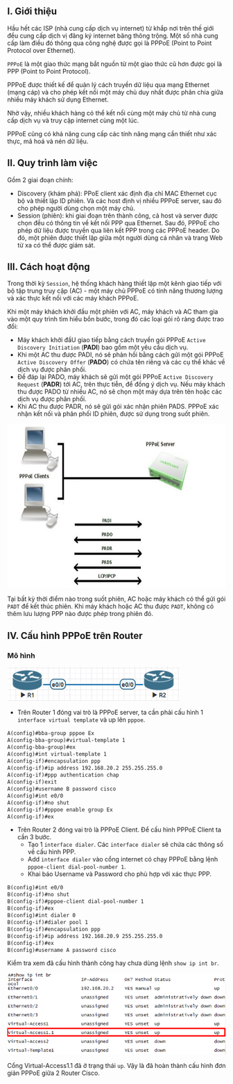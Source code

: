 ## I. Giới thiệu
Hầu hết các ISP (nhà cung cấp dịch vụ internet) từ khắp nơi trên thế giới đều cung cấp dịch vị đăng ký internet băng thông trộng. Một số nhà cung cấp làm điều đó thông qua công nghệ được gọi là PPPoE (Point to Point Protocol over Ethernet).

`PPPoE` là một giao thức mạng bắt nguồn từ một giao thức cũ hơn được gọi là PPP (Point to Point Protocol).

PPPoE được thiết kế để quản lý cách truyền dữ liệu qua mạng Ethernet (mạng cáp) và cho phép kết nối một máy chủ duy nhất được phân chia giữa nhiều máy khách sử dụng Ethernet.

Nhờ vậy, nhiều khách hàng có thể kết nối cùng một máy chủ từ nhà cung cấp dịch vụ và truy cập internet cùng một lúc.

PPPoE cũng có khả năng cung cấp các tính năng mạng cần thiết như xác thực, mã hoá và nén dữ liệu.

## II. Quy trình làm việc
Gồm 2 giai đoạn chính:
- Discovery (khám phá): PPoE client xác định địa chỉ MAC Ethernet cục bộ và thiết lập ID phiên. Và các host định vị nhiều PPPoE server, sau đó cho phép người dùng chọn một máy chủ.
- Session (phiên): khi giai đoạn trên thành công, cả host và server được chọn đều có thông tin về kết nối PPP qua Ethernet. Sau đó, PPPoE cho phép dữ liệu được truyền qua liên kết PPP trong các PPPoE header. Do đó, một phiên được thiết lập giữa một người dùng cá nhân và trang Web từ xa có thể được giám sát.


## III. Cách hoạt động
Trong thời kỳ `Session`, hệ thống khách hàng thiết lập một kênh giao tiếp với bộ tập trung truy cập (AC) - một máy chủ PPPoE có tính năng thương lượng và xác thực kết nối với các máy khách PPPoE.

Khi một máy khách khởi đầu một phiên với AC, máy khách và AC tham gia vào một quy trình tìm hiểu bồn bước, trong đó các loại gói rõ ràng được trao đổi:
- Máy khách khởi đầU giao tiếp bằng cách truyền gói PPPoE `Active Discovery Initiation` (**PADI**) bao gồm một yêu cầu dịch vụ.
- Khi một AC thu được PADI, nó sẽ phản hồi bằng cách gửi một gói PPPoE `Active Discovery Offer` (**PADO**) có chứa tên riêng và các cụ thể khác về dịch vụ được phân phối.
- Để đáp lại PADO, máy khách sẽ gửi một gói PPPoE `Active Discovery Request` (**PADR**) tới AC, trên thực tiễn, để đồng ý dịch vụ. Nếu máy khách thu được PADO từ nhiều AC, nó sẽ chọn một máy dựa trên tên hoặc các dịch vụ được phân phối.
- Khi AC thu được PADR, nó sẽ gửi gói xác nhận phiên PADS. PPPoE xác nhận kết nối và phân phối ID phiên, được sử dụng trong suốt phiên.

![ảnh minh hoạ](Pictures/PPPoE/cach_hoat_dong.jpg)

Tại bất kỳ thời điểm nào trong suốt phiên, AC hoặc máy khách có thể gửi gói `PADT` để kết thúc phiên. Khi máy khách hoặc  AC thu được `PADT`, không có thêm lưu lượng PPP nào được phép trong phiên đó.


## IV. Cấu hình PPPoE trên Router

### Mô hình

![mo_hinh](Pictures/PPPoE/so_do.png)

- Trên Router 1 đóng vai trò là PPPoE server, ta cần phải cấu hình 1 `interface virtual template` và up lên `pppoe`. 
```
A(config)#bba-group pppoe Ex
A(config-bba-group)#virtual-template 1
A(config-bba-group)#ex
A(config)#int virtual-template 1
A(config-if)#encapsulation ppp
A(config-if)#ip address 192.168.20.2 255.255.255.0
A(config-if)#ppp authentication chap
A(config-if)exit
A(config)#username B password cisco
A(config)#int e0/0
A(config-if)#no shut
A(config-if)#pppoe enable group Ex
A(config-if)#ex
```

- Trên Router 2 đóng vai trò là PPPoE Client. Để cấu hình PPPoE Client ta cần 3 bước.
  - Tạo 1 `interface dialer`. Các `interface dialer` sẽ chứa các thông số về cấu hình PPP.
  - Add `interface dialer` vào cổng internet có chạy PPPoE bằng lệnh `pppoe-client dial-pool-number 1`.
  - Khai báo Username và Password cho phù hợp với xác thực PPP. 
```
B(config)#int e0/0
B(config-if)#no shut
B(config-if)#pppoe-client dial-pool-number 1
B(config-if)#ex
B(config)#int dialer 0
B(config-if)#dialer pool 1
B(config-if)#encapsulation ppp
B(config-if)#ip address 192.168.20.9 255.255.255.0
B(config-if)#ex
B(config)#username A password cisco
```

Kiểm tra xem đã cấu hình thành công hay chưa dùng lệnh `show ip int br`. 

![check](Pictures/PPPoE/check.png)

Cổng Virtual-Access1.1 đã ở trạng thái `up`. Vậy là đã hoàn thành cấu hình đơn giản PPPoE giữa 2 Router Cisco.






